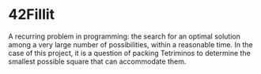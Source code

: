 # 42Fillit
A recurring problem in programming: the search for an optimal solution among a very large number of possibilities, within a reasonable time. In the case of this project, it is a question of packing Tetriminos to determine the smallest possible square that can accommodate them.
